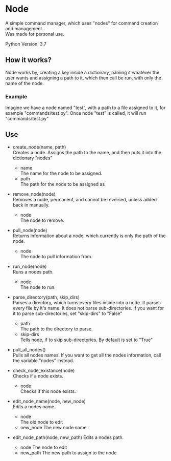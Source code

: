 # Node
A simple command manager, which uses "nodes" for command creation and management.  
Was made for personal use.

Python Version: 3.7

## How it works?
Node works by, creating a key inside a dictionary, naming it whatever the user wants and assigning a path to it, which then call be run, with only the name of the node.

### Example
Imagine we have a node named "test", with a path to a file assigned to it, for example "commands/test.py". Once node "test" is called, it will run "commands/test.py"

## Use
- create_node(name, path)  
  Creates a node. Assigns the path to the name, and then puts it into the dictionary "nodes"
  - name  
  The name for the node to be assigned.
  - path  
  The path for the node to be assigned as
  
- remove_node(node)  
  Removes a node, permanent, and cannot be reversed, unless added back in manually.
  - node  
  The node to remove.  
  
- pull_node(node)  
  Returns information about a node, which currently is only the path of the node.
  - node  
  The node to pull information from.

- run_node(node)  
  Runs a nodes path.
  - node  
  The node to run.

- parse_directory(path, skip_dirs)  
  Parses a directory, which turns every files inside into a node. It parses every file by it's name. It does not parse sub-directories. 
  If you want for it to parse sub-directories, set "skip-dirs" to "False"  
  - path  
  The path to the directory to parse.
  - skip-dirs  
  Tells node, if to skip sub-directories. By default is set to "True"
  
- pull_all_nodes()  
  Pulls all nodes names. If you want to get all the nodes information, call the variable "nodes" instead.
 
- check_node_existance(node)  
   Checks if a node exists.
   - node  
   Checks if this node exists.

- edit_node_name(node, new_node)  
  Edits a nodes name.
  - node  
  The old node to edit
  - new_node
  The new node name.

- edit_node_path(node, new_path)
  Edits a nodes path.
  - node
  The node to edit
  - new_path
  The new path to assign to the node
  
  
